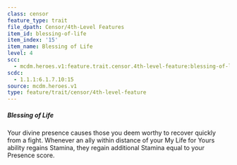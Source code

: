 ```yaml
---
class: censor
feature_type: trait
file_dpath: Censor/4th-Level Features
item_id: blessing-of-life
item_index: '15'
item_name: Blessing of Life
level: 4
scc:
  - mcdm.heroes.v1:feature.trait.censor.4th-level-feature:blessing-of-life
scdc:
  - 1.1.1:6.1.7.10:15
source: mcdm.heroes.v1
type: feature/trait/censor/4th-level-feature
---
```


##### Blessing of Life

Your divine presence causes those you deem worthy to recover quickly from a fight. Whenever an ally within distance of your My Life for Yours ability regains Stamina, they regain additional Stamina equal to your Presence score.

